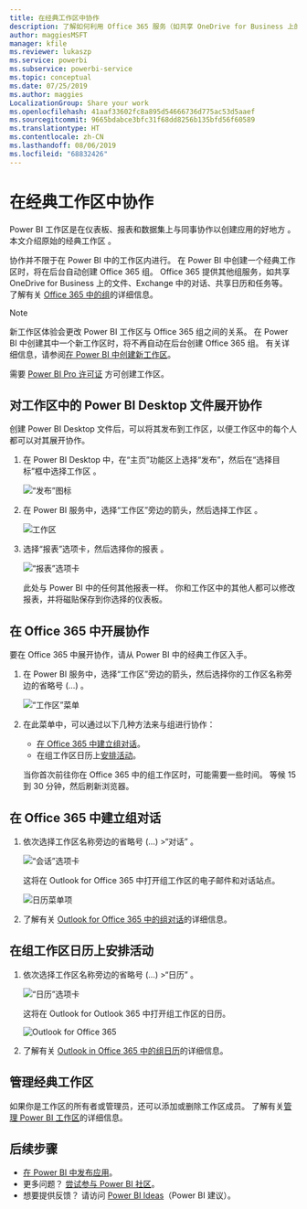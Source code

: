 ```yaml
---
title: 在经典工作区中协作
description: 了解如何利用 Office 365 服务（如共享 OneDrive for Business 上的文件、Exchange 中的对话、日历和任务）对工作区中的 Power BI Desktop 文件展开协作。
author: maggiesMSFT
manager: kfile
ms.reviewer: lukaszp
ms.service: powerbi
ms.subservice: powerbi-service
ms.topic: conceptual
ms.date: 07/25/2019
ms.author: maggies
LocalizationGroup: Share your work
ms.openlocfilehash: 41aaf33602fc8a895d54666736d775ac53d5aaef
ms.sourcegitcommit: 9665bdabce3bfc31f68dd8256b135bfd56f60589
ms.translationtype: HT
ms.contentlocale: zh-CN
ms.lasthandoff: 08/06/2019
ms.locfileid: "68832426"
---
```

# <a name="collaborate-in-a-classic-workspace"></a>在经典工作区中协作
Power BI 工作区是在仪表板、报表和数据集上与同事协作以创建应用的好地方  。 本文介绍原始的经典工作区  。  

协作并不限于在 Power BI 中的工作区内进行。 在 Power BI 中创建一个经典工作区时，将在后台自动创建 Office 365 组。 Office 365 提供其他组服务，如共享 OneDrive for Business 上的文件、Exchange 中的对话、共享日历和任务等。 了解有关 [Office 365 中的组](https://support.office.com/article/Create-a-group-in-Office-365-7124dc4c-1de9-40d4-b096-e8add19209e9)的详细信息。

> [!NOTE]
> 新工作区体验会更改 Power BI 工作区与 Office 365 组之间的关系。 在 Power BI 中创建其中一个新工作区时，将不再自动在后台创建 Office 365 组。 有关详细信息，请参阅[在 Power BI 中创建新工作区](service-create-the-new-workspaces.md)。

需要 [Power BI Pro 许可证](service-features-license-type.md) 方可创建工作区。

## <a name="collaborate-on-power-bi-desktop-files-in-a-workspace"></a>对工作区中的 Power BI Desktop 文件展开协作
创建 Power BI Desktop 文件后，可以将其发布到工作区，以便工作区中的每个人都可以对其展开协作。

1. 在 Power BI Desktop 中，在“主页”功能区上选择“发布”，然后在“选择目标”框中选择工作区    。
   
    ![“发布”图标](media/service-collaborate-power-bi-workspace/power-bi-group-publish-pbix.png)
2. 在 Power BI 服务中，选择“工作区”旁边的箭头，然后选择工作区  。
   
    ![工作区](media/service-collaborate-power-bi-workspace/power-bi-workspace-nav-arrow.png)
3. 选择“报表”选项卡，然后选择你的报表  。
   
    ![“报表”选项卡](media/service-collaborate-power-bi-workspace/power-bi-workspace-report.png)
   
    此处与 Power BI 中的任何其他报表一样。 你和工作区中的其他人都可以修改报表，并将磁贴保存到你选择的仪表板。

## <a name="collaborate-in-office-365"></a>在 Office 365 中开展协作
要在 Office 365 中展开协作，请从 Power BI 中的经典工作区入手。

1. 在 Power BI 服务中，选择“工作区”旁边的箭头，然后选择你的工作区名称旁边的省略号 (…)  。 
   
   ![“工作区”菜单](media/service-collaborate-power-bi-workspace/power-bi-app-ellipsis.png)
2. 在此菜单中，可以通过以下几种方法来与组进行协作： 
   
   * [在 Office 365 中建立组对话](#have-a-group-conversation-in-office-365)。
   * 在组工作区日历上[安排活动](#schedule-an-event-on-the-group-workspace-calendar)。
   
   当你首次前往你在 Office 365 中的组工作区时，可能需要一些时间。 等候 15 到 30 分钟，然后刷新浏览器。

## <a name="have-a-group-conversation-in-office-365"></a>在 Office 365 中建立组对话
1. 依次选择工作区名称旁边的省略号 (…) \>“对话”  。 
   
    ![“会话”选项卡](media/service-collaborate-power-bi-workspace/power-bi-app-ellipsis.png)
   
   这将在 Outlook for Office 365 中打开组工作区的电子邮件和对话站点。
   
   ![日历菜单项](media/service-collaborate-power-bi-workspace/pbi_grps_o365convo.png)
2. 了解有关 [Outlook for Office 365 中的组对话](https://support.office.com/Article/Have-a-group-conversation-a0482e24-a769-4e39-a5ba-a7c56e828b22)的详细信息。

## <a name="schedule-an-event-on-the-group-workspace-calendar"></a>在组工作区日历上安排活动
1. 依次选择工作区名称旁边的省略号 (…) \>“日历”  。 
   
   ![“日历”选项卡](media/service-collaborate-power-bi-workspace/power-bi-app-ellipsis.png)
   
   这将在 Outlook for Outlook 365 中打开组工作区的日历。
   
   ![Outlook for Office 365](media/service-collaborate-power-bi-workspace/pbi_grps_o365_calendar.png)
2. 了解有关 [Outlook in Office 365 中的组日历](https://support.office.com/Article/Add-edit-and-subscribe-to-group-events-0cf1ad68-1034-4306-b367-d75e9818376a)的详细信息。

## <a name="manage-a-classic-workspace"></a>管理经典工作区
如果你是工作区的所有者或管理员，还可以添加或删除工作区成员。 了解有关[管理 Power BI 工作区](service-manage-app-workspace-in-power-bi-and-office-365.md)的详细信息。

## <a name="next-steps"></a>后续步骤
* [在 Power BI 中发布应用](service-create-distribute-apps.md)。
* 更多问题？ [尝试参与 Power BI 社区](http://community.powerbi.com/)。
* 想要提供反馈？ 请访问 [Power BI Ideas](https://ideas.powerbi.com/forums/265200-power-bi)（Power BI 建议）。

